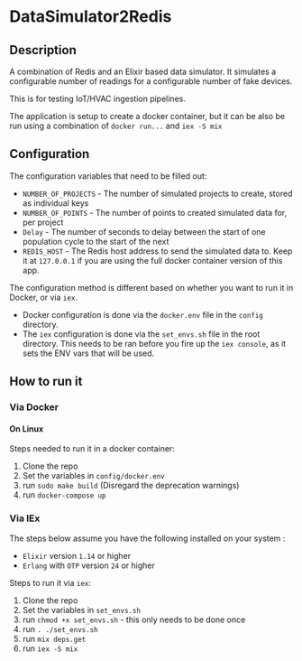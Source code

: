 # DataSimulator2Redis
## Description

A combination of Redis and an Elixir based data simulator. It simulates a configurable number of readings for a configurable number of fake devices.

This is for testing IoT/HVAC ingestion pipelines.

The application is setup to create a docker container, but it can be also be run using a combination of `docker run...` and  `iex -S mix` 

## Configuration

The configuration variables that need to be filled out:  
 * `NUMBER_OF_PROJECTS` - The number of simulated projects to create, stored as individual keys
 * `NUMBER_OF_POINTS` - The number of points to created simulated data for, per project
 * `Delay` - The number of seconds to delay between the start of one population cycle to the start of the next
 * `REDIS_HOST` - The Redis host address to send the simulated data to. Keep it at `127.0.0.1` if you are using the full docker container version of this app.
  
  
The configuration method is different based on whether you want to run it in Docker, or via `iex`.  
 * Docker configuration is done via the `docker.env` file in the `config` directory.  
 * The `iex` configuration is done via the `set_envs.sh` file in the root directory. This needs to
 be ran before you fire up the `iex console`, as it sets the ENV vars that will be used. 

## How to run it
  
### Via Docker  

#### On Linux  
Steps needed to run it in a docker container:
 1. Clone the repo
 2. Set the variables in `config/docker.env`
 3. run `sudo make build` (Disregard the deprecation warnings)
 4. run `docker-compose up`
  
  
  
### Via IEx
The steps below assume you have the following installed on your system :  
 * `Elixir` version `1.14` or higher  
 * `Erlang` with `OTP` version `24` or higher  
  
Steps to run it via `iex`:
 1. Clone the repo
 2. Set the variables in `set_envs.sh`
 3. run `chmod +x set_envs.sh` - this only needs to be done once
 4. run `. ./set_envs.sh`
 5. run `mix deps.get`
 6. run `iex -S mix`
